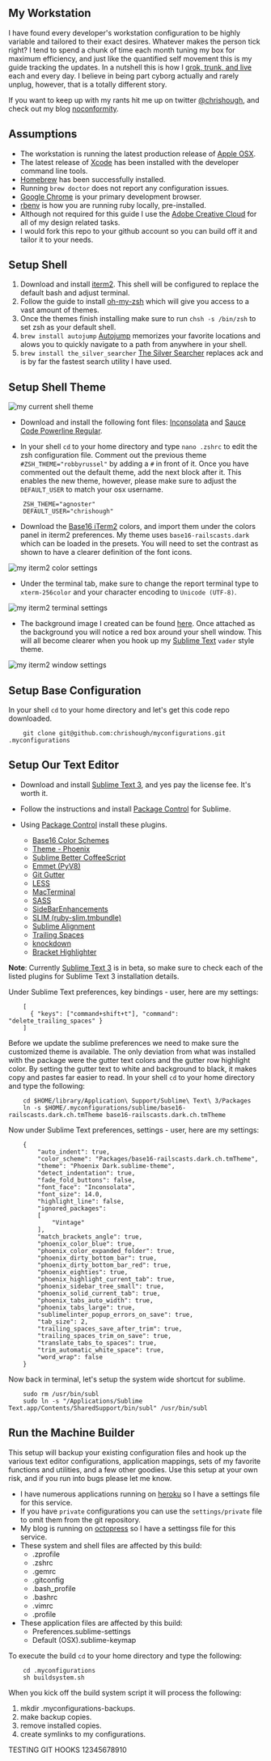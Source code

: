 ## My Workstation

I have found every developer's workstation configuration to be highly variable and tailored to their exact desires.  Whatever makes the person tick right?  I tend to spend a chunk of time each month tuning my box for maximum efficiency, and just like the quantified self movement this is my guide tracking the updates.  In a nutshell this is how I [grok, trunk, and live](href="http://www.youtube.com/watch?v=Qi_AAqi0RZM) each and every day. I believe in being part cyborg actually and rarely unplug, however, that is a totally different story.

If you want to keep up with my rants hit me up on twitter [@chrishough](http://twitter.com/chrishough), and check out my blog [noconformity](http://noconformity.com).

## Assumptions

* The workstation is running the latest production release of [Apple OSX](http://www.apple.com/osx/).
* The latest release of [Xcode](https://developer.apple.com/xcode/) has been installed with the developer command line tools.
* [Homebrew](http://brew.sh/) has been successfully installed.
* Running ```brew doctor``` does not report any configuration issues.
* [Google Chrome](http://www.google.com/chrome) is your primary development browser.
* [rbenv](https://github.com/sstephenson/rbenv) is how you are running ruby locally, pre-installed.
* Although not required for this guide I use the [Adobe Creative Cloud](http://www.adobe.com/) for all of my design related tasks.
* I would fork this repo to your github account so you can build off it and tailor it to your needs.


## Setup Shell

1. Download and install [iterm2](http://www.iterm2.com).  This shell will be configured to replace the default bash and adjust terminal.
2. Follow the guide to install [oh-my-zsh](https://github.com/robbyrussell/oh-my-zsh) which will give you access to a vast amount of themes.
3. Once the themes finish installing make sure to run ```chsh -s /bin/zsh``` to set zsh as your default shell.
4. ```brew install autojump``` [Autojump](https://github.com/joelthelion/autojump) memorizes your favorite locations and alows you to quickly navigate to a path from anywhere in your shell.
5. ```brew install the_silver_searcher``` [The Silver Searcher](https://github.com/ggreer/the_silver_searcher) replaces ack and is by far the fastest search utility I have used.


## Setup Shell Theme

![my current shell theme](https://github.com/chrishough/myconfigurations/raw/master/assets/settings/shellThemeExample.png)

* Download and install the following font files: [Inconsolata](http://levien.com/type/myfonts/inconsolata.html) and [Sauce Code Powerline Regular](https://github.com/Lokaltog/powerline-fonts).

* In your shell ```cd``` to your home directory and type ```nano .zshrc``` to edit the zsh configuration file. Comment out the previous theme ```#ZSH_THEME="robbyrussel"``` by adding a ```#``` in front of it. Once you have commented out the default theme, add the next block after it.  This enables the new theme, however, please make sure to adjust the ```DEFAULT_USER``` to match your osx username.

```
	ZSH_THEME="agnoster"
	DEFAULT_USER="chrishough"
```

* Download the [Base16 iTerm2](https://github.com/chriskempson/base16-iterm2) colors, and import them under the colors panel in iterm2 preferences. My theme uses ```base16-railscasts.dark``` which can be loaded in the presets.  You will need to set the contrast as shown to have a clearer definition of the font icons.

![my iterm2 color settings](https://github.com/chrishough/myconfigurations/raw/master/assets/settings/shellThemeItermColorsExample.png)

* Under the terminal tab, make sure to change the report terminal type to ```xterm-256color``` and your character encoding to ```Unicode (UTF-8)```.

![my iterm2 terminal settings](https://github.com/chrishough/myconfigurations/raw/master/assets/settings/shellThemeItermTerminalExample.png)

* The background image I created can be found [here](https://github.com/chrishough/myconfigurations/raw/master/assets/terminal/Terminal.png).  Once attached as the background you will notice a red box around your shell window.  This will all become clearer when you hook up my [Sublime Text](http://www.sublimetext.com/3) ```vader``` style theme.

![my iterm2 window settings](https://github.com/chrishough/myconfigurations/raw/master/assets/settings/shellThemeItermWindowExample.png)


## Setup Base Configuration

In your shell ```cd``` to your home directory and let's get this code repo downloaded.

```
	git clone git@github.com:chrishough/myconfigurations.git .myconfigurations
```

## Setup Our Text Editor

* Download and install [Sublime Text 3](http://www.sublimetext.com/3), and yes pay the license fee. It's worth it.
* Follow the instructions and install [Package Control](https://sublime.wbond.net/installation) for Sublime.
* Using [Package Control](https://sublime.wbond.net/installation) install these plugins.

	* [Base16 Color Schemes](https://github.com/chriskempson/base16-textmate)
	* [Theme - Phoenix](https://github.com/netatoo/phoenix-theme)
	* [Sublime Better CoffeeScript](https://github.com/aponxi/sublime-better-coffeescript)
	* [Emmet (PyV8)](https://github.com/sergeche/emmet-sublime)
	* [Git Gutter](https://github.com/jisaacks/GitGutter)
	* [LESS](https://github.com/danro/less-sublime)
	* [MacTerminal](https://github.com/afterdesign/MacTerminal)
	* [SASS](https://github.com/nathos/sass-textmate-bundle/)
	* [SideBarEnhancements](https://github.com/titoBouzout/SideBarEnhancements/)
	* [SLIM (ruby-slim.tmbundle)](https://github.com/slim-template/ruby-slim.tmbundle)
	* [Sublime Alignment](http://wbond.net/sublime_packages/alignment)
	* [Trailing Spaces](https://github.com/SublimeText/trailingspaces)
	* [knockdown](https://github.com/aziz/knockdown)
	* [Bracket Highlighter](https://github.com/facelessuser/BracketHighlighter/tree/BH2ST3)

**Note**: Currently [Sublime Text 3](http://www.sublimetext.com/3) is in beta, so make sure to check each of the listed plugins for Sublime Text 3 installation details.

Under Sublime Text preferences, key bindings - user, here are my settings:

```
	[
	  { "keys": ["command+shift+t"], "command": "delete_trailing_spaces" }
	]
```

Before we update the sublime preferences we need to make sure the customized theme is available. The only deviation from what was installed with the package were the gutter text colors and the gutter row highlight color.  By setting the gutter text to white and background to black, it makes copy and pastes far easier to read. In your shell ```cd``` to your home directory and type the following:


```
	cd $HOME/library/Application\ Support/Sublime\ Text\ 3/Packages
	ln -s $HOME/.myconfigurations/sublime/base16-railscasts.dark.ch.tmTheme base16-railscasts.dark.ch.tmTheme
```


Now under Sublime Text preferences, settings - user, here are my settings:

```
	{
		"auto_indent": true,
		"color_scheme": "Packages/base16-railscasts.dark.ch.tmTheme",
		"theme": "Phoenix Dark.sublime-theme",
		"detect_indentation": true,
		"fade_fold_buttons": false,
		"font_face": "Inconsolata",
		"font_size": 14.0,
		"highlight_line": false,
		"ignored_packages":
		[
			"Vintage"
		],
		"match_brackets_angle": true,
		"phoenix_color_blue": true,
		"phoenix_color_expanded_folder": true,
		"phoenix_dirty_bottom_bar": true,
		"phoenix_dirty_bottom_bar_red": true,
		"phoenix_eighties": true,
		"phoenix_highlight_current_tab": true,
		"phoenix_sidebar_tree_small": true,
		"phoenix_solid_current_tab": true,
		"phoenix_tabs_auto_width": true,
		"phoenix_tabs_large": true,
		"sublimelinter_popup_errors_on_save": true,
		"tab_size": 2,
		"trailing_spaces_save_after_trim": true,
		"trailing_spaces_trim_on_save": true,
		"translate_tabs_to_spaces": true,
		"trim_automatic_white_space": true,
		"word_wrap": false
	}
```

Now back in terminal, let's setup the system wide shortcut for sublime.

```
	sudo rm /usr/bin/subl
	sudo ln -s "/Applications/Sublime Text.app/Contents/SharedSupport/bin/subl" /usr/bin/subl
```

## Run the Machine Builder


This setup will backup your existing configuration files and hook up the various text editor configurations,
application mappings, sets of my favorite functions and utilities, and a few other goodies.  Use this setup
at your own risk, and if you run into bugs please let me know.

* I have numerous applications running on [heroku](https://www.heroku.com) so I have a settings file for this service.
* If you have ```private``` configurations you can use the ```settings/private``` file to omit them from the git repository.
* My blog is running on [octopress](http://octopress.org/) so I have a settingss file for this service.
* These system and shell files are affected by this build:
  * .zprofile
  * .zshrc
  * .gemrc
  * .gitconfig
  * .bash_profile
  * .bashrc
  * .vimrc
  * .profile
* These application files are affected by this build:
  * Preferences.sublime-settings
  * Default (OSX).sublime-keymap

To execute the build ```cd``` to your home directory and type the following:


```
	cd .myconfigurations
	sh buildsystem.sh
```

When you kick off the build system script it will process the following:

1. mkdir .myconfigurations-backups.
2. make backup copies.
3. remove installed copies.
4. create symlinks to my configurations.


TESTING GIT HOOKS 12345678910



